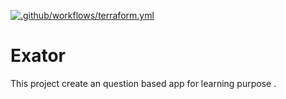 [![.github/workflows/terraform.yml](https://github.com/Phatcm/Exator/actions/workflows/terraform.yml/badge.svg)](https://github.com/Phatcm/Exator/actions/workflows/terraform.yml)

# Exator
This project create an question based app for learning purpose
.
